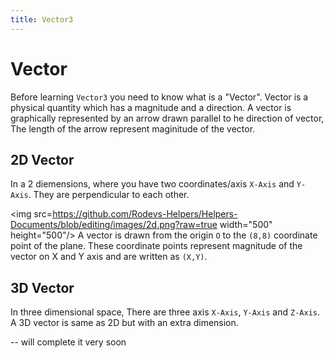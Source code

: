 ```yaml
---
title: Vector3
---
```


# Vector
Before learning `Vector3` you need to know what is a "Vector". Vector is a physical quantity which has a magnitude and a direction. A vector is graphically represented by an arrow drawn parallel to he direction of vector, The length of the arrow represent maginitude of the vector.

## 2D Vector
In a 2 diemensions, where you have two coordinates/axis `X-Axis` and `Y-Axis`. They are perpendicular to each other.

<img src=https://github.com/Rodevs-Helpers/Helpers-Documents/blob/editing/images/2d.png?raw=true width="500" height="500"/>
A vector is drawn from the origin `O` to the `(8,8)` coordinate point of the plane. These coordinate points represent magnitude of the vector on X and Y axis and are written as `(X,Y)`. 

## 3D Vector
In three dimensional space, There are three axis `X-Axis`, `Y-Axis` and `Z-Axis`. A 3D vector is same as 2D but with an extra dimension.


-- will complete it very soon 